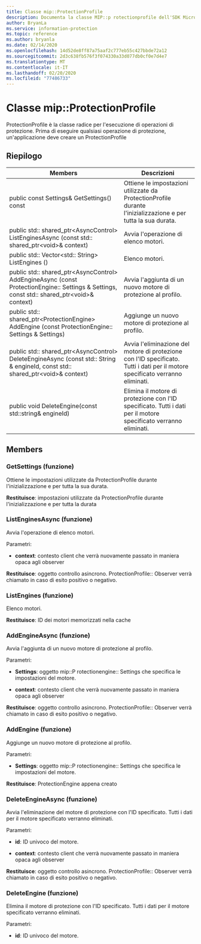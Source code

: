 ```yaml
---
title: Classe mip::ProtectionProfile
description: Documenta la classe MIP::p rotectionprofile dell'SDK Microsoft Information Protection (MIP).
author: BryanLa
ms.service: information-protection
ms.topic: reference
ms.author: bryanla
ms.date: 02/14/2020
ms.openlocfilehash: 14d52de8ff87a75aaf2c777eb55c427bbde72a12
ms.sourcegitcommit: 2d3c638fb576f3f074330a33d077db0cf0e7d4e7
ms.translationtype: MT
ms.contentlocale: it-IT
ms.lasthandoff: 02/20/2020
ms.locfileid: "77486733"
---
```

# <a name="class-mipprotectionprofile"></a>Classe mip::ProtectionProfile 
ProtectionProfile è la classe radice per l'esecuzione di operazioni di protezione.
Prima di eseguire qualsiasi operazione di protezione, un'applicazione deve creare un ProtectionProfile
  
## <a name="summary"></a>Riepilogo
 Members                        | Descrizioni                                
--------------------------------|---------------------------------------------
public const Settings& GetSettings() const  |  Ottiene le impostazioni utilizzate da ProtectionProfile durante l'inizializzazione e per tutta la sua durata.
public std:: shared_ptr\<AsyncControl\> ListEnginesAsync (const std:: shared_ptr\<void\>& context)  |  Avvia l'operazione di elenco motori.
public std:: Vector\<std:: String\> ListEngines ()  |  Elenco motori.
public std:: shared_ptr\<AsyncControl\> AddEngineAsync (const ProtectionEngine:: Settings & Settings, const std:: shared_ptr\<void\>& context)  |  Avvia l'aggiunta di un nuovo motore di protezione al profilo.
public std:: shared_ptr\<ProtectionEngine\> AddEngine (const ProtectionEngine:: Settings & Settings)  |  Aggiunge un nuovo motore di protezione al profilo.
public std:: shared_ptr\<AsyncControl\> DeleteEngineAsync (const std:: String & engineId, const std:: shared_ptr\<void\>& context)  |  Avvia l'eliminazione del motore di protezione con l'ID specificato. Tutti i dati per il motore specificato verranno eliminati.
public void DeleteEngine(const std::string& engineId)  |  Elimina il motore di protezione con l'ID specificato. Tutti i dati per il motore specificato verranno eliminati.
  
## <a name="members"></a>Members
  
### <a name="getsettings-function"></a>GetSettings (funzione)
Ottiene le impostazioni utilizzate da ProtectionProfile durante l'inizializzazione e per tutta la sua durata.

  
**Restituisce**: impostazioni utilizzate da ProtectionProfile durante l'inizializzazione e per tutta la durata
  
### <a name="listenginesasync-function"></a>ListEnginesAsync (funzione)
Avvia l'operazione di elenco motori.

Parametri:  
* **context**: contesto client che verrà nuovamente passato in maniera opaca agli observer



  
**Restituisce**: oggetto controllo asincrono.
ProtectionProfile:: Observer verrà chiamato in caso di esito positivo o negativo.
  
### <a name="listengines-function"></a>ListEngines (funzione)
Elenco motori.

  
**Restituisce**: ID dei motori memorizzati nella cache
  
### <a name="addengineasync-function"></a>AddEngineAsync (funzione)
Avvia l'aggiunta di un nuovo motore di protezione al profilo.

Parametri:  
* **Settings**: oggetto mip::P rotectionengine:: Settings che specifica le impostazioni del motore. 


* **context**: contesto client che verrà nuovamente passato in maniera opaca agli observer



  
**Restituisce**: oggetto controllo asincrono.
ProtectionProfile:: Observer verrà chiamato in caso di esito positivo o negativo.
  
### <a name="addengine-function"></a>AddEngine (funzione)
Aggiunge un nuovo motore di protezione al profilo.

Parametri:  
* **Settings**: oggetto mip::P rotectionengine:: Settings che specifica le impostazioni del motore.



  
**Restituisce**: ProtectionEngine appena creato
  
### <a name="deleteengineasync-function"></a>DeleteEngineAsync (funzione)
Avvia l'eliminazione del motore di protezione con l'ID specificato. Tutti i dati per il motore specificato verranno eliminati.

Parametri:  
* **id**: ID univoco del motore. 


* **context**: contesto client che verrà nuovamente passato in maniera opaca agli observer



  
**Restituisce**: oggetto controllo asincrono.
ProtectionProfile:: Observer verrà chiamato in caso di esito positivo o negativo.
  
### <a name="deleteengine-function"></a>DeleteEngine (funzione)
Elimina il motore di protezione con l'ID specificato. Tutti i dati per il motore specificato verranno eliminati.

Parametri:  
* **id**: ID univoco del motore.

